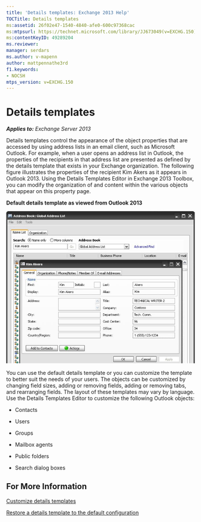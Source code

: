 ```yaml
---
title: 'Details templates: Exchange 2013 Help'
TOCTitle: Details templates
ms:assetid: 26f02e47-1540-4840-afe0-600c97368cac
ms:mtpsurl: https://technet.microsoft.com/library/JJ673049(v=EXCHG.150)
ms:contentKeyID: 49289204
ms.reviewer: 
manager: serdars
ms.author: v-mapenn
author: mattpennathe3rd
f1.keywords:
- NOCSH
mtps_version: v=EXCHG.150
---
```


# Details templates

_**Applies to:** Exchange Server 2013_

Details templates control the appearance of the object properties that are accessed by using address lists in an email client, such as Microsoft Outlook. For example, when a user opens an address list in Outlook, the properties of the recipients in that address list are presented as defined by the details template that exists in your Exchange organization. The following figure illustrates the properties of the recipient Kim Akers as it appears in Outlook 2013. Using the Details Templates Editor in Exchange 2013 Toolbox, you can modify the organization of and content within the various objects that appear on this property page.

**Default details template as viewed from Outlook 2013**

![Default details template in Outlook 2007](images/JJ673049.a0af8aca-663d-4702-ab2f-9a342f481cdf(EXCHG.150).gif "Default details template in Outlook 2007")

You can use the default details template or you can customize the template to better suit the needs of your users. The objects can be customized by changing field sizes, adding or removing fields, adding or removing tabs, and rearranging fields. The layout of these templates may vary by language. Use the Details Templates Editor to customize the following Outlook objects:

  - Contacts

  - Users

  - Groups

  - Mailbox agents

  - Public folders

  - Search dialog boxes

## For More Information

[Customize details templates](customize-details-templates-exchange-2013-help.md)

[Restore a details template to the default configuration](restore-a-details-template-to-the-default-configuration-exchange-2013-help.md)
